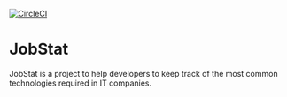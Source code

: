 [![CircleCI](https://circleci.com/gh/IvanArantes/jobstat/tree/developer.svg?style=svg)](https://circleci.com/gh/IvanArantes/jobstat/tree/developer)

# JobStat 
JobStat is a project to help developers to keep track of the most common technologies required in IT companies.